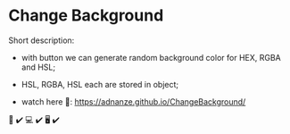 # Change Background 

Short description:

- with button we can generate random background color for HEX, RGBA and HSL;

- HSL, RGBA, HSL each are stored in object;

- watch here :eyes:: https://adnanze.github.io/ChangeBackground/

:iphone: :heavy_check_mark:
:computer: :heavy_check_mark:
:desktop_computer: :heavy_check_mark:
